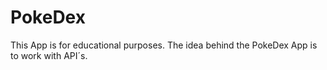 # PokeDex
This App is for educational purposes. The idea behind the PokeDex App is to work with API´s.
